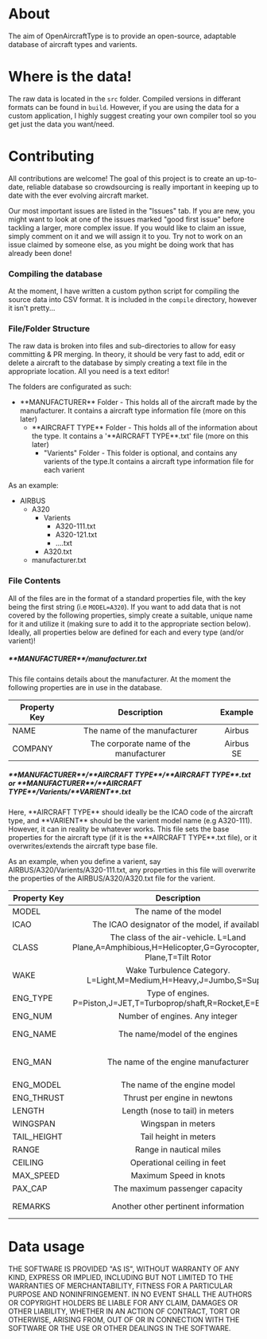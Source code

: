 # About

The aim of OpenAircraftType is to provide an open-source, adaptable database of aircraft types and varients.

# Where is the data!

The raw data is located in the `src` folder. Compiled versions in differant formats can be found in `build`. However, if you are using the data for a custom application, I highly suggest creating your own compiler tool so you get just the data you want/need.

# Contributing

All contributions are welcome! The goal of this project is to create an up-to-date, reliable database so crowdsourcing is really important in keeping up to date with the ever evolving aircraft market.

Our most important issues are listed in the "Issues" tab. If you are new, you might want to look at one of the issues marked "good first issue" before tackling a larger, more complex issue. If you would like to claim an issue, simply comment on it and we will assign it to you. Try not to work on an issue claimed by someone else, as you might be doing work that has already been done!

### Compiling the database
At the moment, I have written a custom python script for compiling the source data into CSV format. It is included in the `compile` directory, however it isn't pretty...

### File/Folder Structure
The raw data is broken into files and sub-directories to allow for easy committing & PR merging. In theory, it should be very fast to add, edit or delete a aircraft to the database by simply creating a text file in the appropriate location. All you need is a text editor!

The folders are configurated as such:

<ul>
	<li>
    	**MANUFACTURER** Folder - This holds all of the aircraft made by the manufacturer. It contains a aircraft type information file (more on this later)
        <ul>
        <li>**AIRCRAFT TYPE** Folder - This holds all of the information about the type. It contains a '**AIRCRAFT TYPE**.txt' file (more on this later)
          <ul>
          <li>"Varients" Folder - This folder is optional, and contains any varients of the type.It contains a aircraft type information file for each varient</li>
          </ul>
        </li>
        </ul>
    </li>
</ul>

As an example:
<ul>
	<li>
    	AIRBUS
        <ul>
        <li>A320
          <ul>
          <li>
          	Varients
            <ul><li>A320-111.txt</li><li>A320-121.txt</li><li>....txt</li></ul>
          </li>
          <li>A320.txt</li>
          </ul>
        </li>
        <li>manufacturer.txt</li>
        </ul>
    </li>
</ul>

### File Contents

All of the files are in the format of a standard properties file, with the key being the first string
(i.e `MODEL=A320`). If you want to add data that is not covered by the following properties, simply create a suitable, unique name for it and utilize it (making sure to add it to the appropriate section below). Ideally, all properties below are defined for each and every type (and/or varient)!

##### \*\*MANUFACTURER\*\*/manufacturer.txt
This file contains details about the manufacturer. At the moment the following properties are in use in the database.

| Property Key 	| Description   				| Example	|
| --------------|:-----------------------------------------:	|:-------------:|
| NAME      	| The name of the manufacturer 			| Airbus 	|
| COMPANY      	| The corporate name of the manufacturer    	| Airbus SE 	|

##### \*\*MANUFACTURER\*\*/\*\*AIRCRAFT TYPE\*\*/\*\*AIRCRAFT TYPE\*\*.txt *or* \*\*MANUFACTURER\*\*/\*\*AIRCRAFT TYPE\*\*/Varients/\*\*VARIENT\*\*.txt
Here, \*\*AIRCRAFT TYPE\*\* should ideally be the ICAO code of the aircraft type, and \*\*VARIENT\*\* should be the varient model name (e.g A320-111). However, it can in reality be whatever works. This file sets the base properties for the aircraft type (if it is the \*\*AIRCRAFT TYPE\*\*.txt file), or it overwrites/extends the aircraft type base file.

As an example, when you define a varient, say AIRBUS/A320/Varients/A320-111.txt, any properties in this file will overwrite the properties of the AIRBUS/A320/A320.txt file for the varient.

| Property Key 	| Description   							| Example		|
| --------------|:-----------------------------------------:|:-------------:|
| MODEL      	| The name of the model 							| A320 |
| ICAO      	| The ICAO designator of the model, if available    | A320 |
| CLASS      	| The class of the air-vehicle. L=Land Plane,A=Amphibious,H=Helicopter,G=Gyrocopter,S=Sea Plane,T=Tilt Rotor    									  		| L |
| WAKE      	| Wake Turbulence Category. L=Light,M=Medium,H=Heavy,J=Jumbo,S=Super    | M |
| ENG_TYPE      | Type of engines. P=Piston,J=JET,T=Turboprop/shaft,R=Rocket,E=Electric    | J |
| ENG_NUM      	| Number of engines. Any integer    			| 2 |
| ENG_NAME      | The name/model of the engines    				| IAE V2527E-A5 |
| ENG_MAN      	| The name of the engine manufacturer    		| International Aero Engines |
| ENG_MODEL     | The name of the engine model    				| V2527E-A5 |
| ENG_THRUST    | Thrust per engine in newtons    				| 118320 |
| LENGTH      	| Length (nose to tail) in meters    			| 37.57 |
| WINGSPAN     	| Wingspan in meters    						| 35.8 |
| TAIL_HEIGHT   | Tail height in meters    						| 11.76 |
| RANGE      	| Range in nautical miles    					| 3300 |
| CEILING      	| Operational ceiling in feet    				| 41000 |
| MAX_SPEED     | Maximum Speed in knots    					| 470 |
| PAX_CAP     	| The maximum passenger capacity    			| 195 |
| REMARKS       | Another other pertinent information          | Aerobatics Approved |

# Data usage
THE SOFTWARE IS PROVIDED "AS IS", WITHOUT WARRANTY OF ANY KIND, EXPRESS OR IMPLIED, INCLUDING BUT NOT LIMITED TO THE WARRANTIES OF MERCHANTABILITY, FITNESS FOR A PARTICULAR PURPOSE AND NONINFRINGEMENT. IN NO EVENT SHALL THE AUTHORS OR COPYRIGHT HOLDERS BE LIABLE FOR ANY CLAIM, DAMAGES OR OTHER LIABILITY, WHETHER IN AN ACTION OF CONTRACT, TORT OR OTHERWISE, ARISING FROM, OUT OF OR IN CONNECTION WITH THE SOFTWARE OR THE USE OR OTHER DEALINGS IN THE SOFTWARE.
